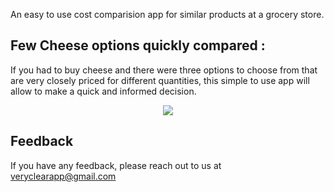 An easy to use cost comparision app for similar products at a grocery store.

## Few Cheese options quickly compared : 
If you had to buy cheese and there were three options to choose from that are very closely priced for different quantities, this simple to use app will allow to make a quick and informed decision.

<p align="center">
  <img src="https://user-images.githubusercontent.com/109087066/178325916-474079a5-6f62-49b1-b75b-056c2d85659e.png"/>
</p>

## Feedback

If you have any feedback, please reach out to us at veryclearapp@gmail.com

